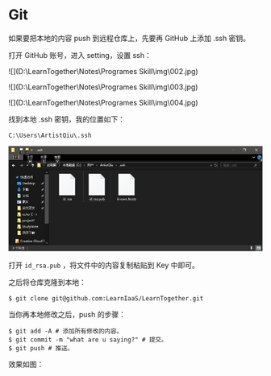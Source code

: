 # Git

如果要把本地的内容 push 到远程仓库上，先要再 GitHub 上添加 .ssh 密钥。

打开 GitHub 账号，进入 setting，设置 ssh：

![](D:\LearnTogether\Notes\Programes Skill\img\002.jpg)

![](D:\LearnTogether\Notes\Programes Skill\img\003.jpg)

![](D:\LearnTogether\Notes\Programes Skill\img\004.jpg)

找到本地 .ssh 密钥，我的位置如下：

```
C:\Users\ArtistQiu\.ssh
```

![.ssh文件位置](https://github.com/LearnIaaS/LearnTogether/blob/master/Notes/Programes%20Skill/img/001.jpg)

打开 `id_rsa.pub` ，将文件中的内容复制粘贴到 Key 中即可。

之后将仓库克隆到本地：

```shell
$ git clone git@github.com:LearnIaaS/LearnTogether.git
```

当你再本地修改之后，push 的步骤：

```shell
$ git add -A # 添加所有修改的内容。
$ git commit -m "what are u saying?" # 提交。
$ git push # 推送。
```

效果如图：



